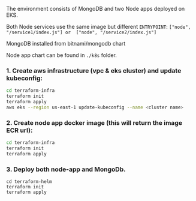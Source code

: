 The environment consists of MongoDB and two Node apps deployed on EKS.

Both Node services use the same image but different `ENTRYPOINT`: `["node", "/service1/index.js"] or  ["node", "/service2/index.js"]`

MongoDB installed from bitnami/mongodb chart

Node app chart can be found in `./k8s` folder.


### 1. Create aws infrastructure (vpc & eks cluster) and update kubeconfig:
```sh
cd terraform-infra
terraform init
terraform apply
aws eks --region us-east-1 update-kubeconfig --name <cluster name>
```
### 2. Create node app docker image (this will return the image ECR url):
```sh
cd terraform-infra
terraform init
terraform apply
```
### 3. Deploy both node-app and MongoDb.
```
cd terraform-helm
terraform init
terraform apply
```

